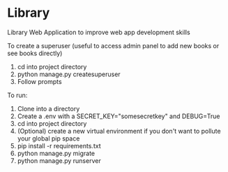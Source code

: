 # Library
Library Web Application to improve web app development skills

To create a superuser (useful to access admin panel to add new books or see books directly)

1. cd into project directory
2. python manage.py createsuperuser
3. Follow prompts

To run:

1. Clone into a directory
2. Create a .env with a SECRET_KEY="somesecretkey" and DEBUG=True
3. cd into project directory
4. (Optional) create a new virtual environment if you don't want to pollute your global pip space
5. pip install -r requirements.txt
6. python manage.py migrate
7. python manage.py runserver



